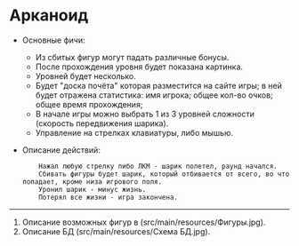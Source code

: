 # Арканоид

* Основные фичи:
	* Из сбитых фигур могут падать различные бонусы.
	* После прохождения уровня будет показана картинка.
	* Уровней будет несколько.
	* Будет "доска почёта" которая разместится на сайте игры;
	   в ней будет отражена статистика:
		имя игрока;	общее кол-во очков;	общее время прохождения;
	* В начале игры можно выбрать 1 из 3 уровней сложности (скорость передвижения шарика).
	* Управление на стрелках клавиатуры, либо мышью.

* Описание действий:

		  Нажал любую стрелку либо ЛКМ - шарик полетел, раунд начался.
		  Сбивать фигуры будет шарик, который отбивается от всего, во что попадает, кроме низа игрового поля.
		  Уронил шарик - минус жизнь. 
		  Потерял все жизни - игра закончена.
***
  1. Описание возможных фигур в (src/main/resources/Фигуры.jpg).
  2. Описание БД (src/main/resources/Схема БД.jpg).

